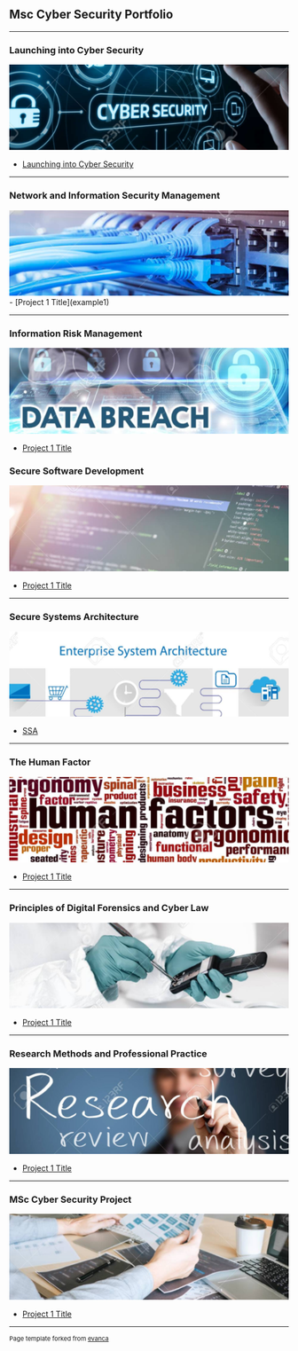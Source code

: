 ## Msc Cyber Security Portfolio
---
### Launching into Cyber Security
<img src="images/IntoCyberSecurity.png?raw=true"/>


- [Launching into Cyber Security](/pdf/LaunchingintoCyberSecurity.pdf)

---

### Network and Information Security Management
<img src="images/network_mgmt.png?raw=true"/>
- [Project 1 Title](example1)

---
### Information Risk Management
<img src="images/info_risk.png?raw=true"/>

- [Project 1 Title](http://example.com/)

### Secure Software Development
<img src="images/SecureSoftware.png?raw=true"/>

- [Project 1 Title](http://example.com/)

---

### Secure Systems Architecture
<img src="images/SystemsArchitecture.png?raw=true"/>

- [SSA](https://beeteckivan-chua.github.io/Portfolio/ssa/ssa.html)

---

### The Human Factor
<img src="images/HumanFactor.png?raw=true"/>

- [Project 1 Title](http://example.com/)

---

### Principles of Digital Forensics and Cyber Law
<img src="images/DigitalForensics.png?raw=true"/>

- [Project 1 Title](http://example.com/)

---

### Research Methods and Professional Practice
<img src="images/ResearchMethods.png?raw=true"/>

- [Project 1 Title](http://example.com/)

---

### MSc Cyber Security Project
<img src="images/SecurityProject.png?raw=true"/>

- [Project 1 Title](http://example.com/)

---
<p style="font-size:11px">Page template forked from <a href="https://github.com/evanca/quick-portfolio">evanca</a></p>
<!-- Remove above link if you don't want to attibute -->
